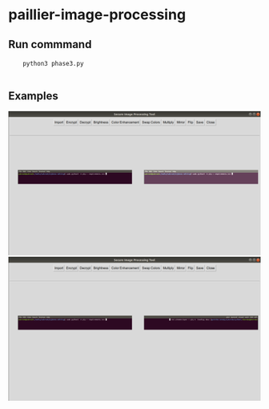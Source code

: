 # paillier-image-processing

## Run commmand
```
	python3 phase3.py
	
```

## Examples
![Sample Image 1](https://github.com/sukreshmanda//paillier-image-processing/blob/main/sample-1.png?raw=true)
![Sample Image 2](https://github.com/sukreshmanda//paillier-image-processing/blob/main/sample-2.png?raw=true)

